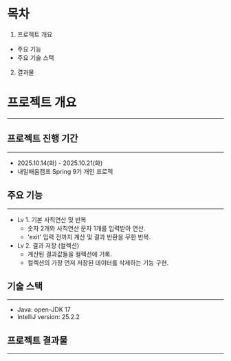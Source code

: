 # 목차
1. 프로젝트 개요
 - 주요 기능
 - 주요 기술 스택

2. 결과물


# 프로젝트 개요

---
## 프로젝트 진행 기간

---

- 2025.10.14(화) - 2025.10.21(화)
- 내일배움캠프 Spring 9기 개인 프로젝

## 주요 기능

---

- Lv 1. 기본 사칙연산 및 반복
    - 숫자 2개와 사칙연산 문자 1개를 입력받아 연산.
    - 'exit' 입력 전까지 계산 및 결과 반환을 무한 반복.
- Lv 2. 결과 저장 (컬렉션)
    - 계산된 결과값들을 컬렉션에 기록.
    - 컬렉션의 가장 먼저 저장된 데이터를 삭제하는 기능 구현.

## 기술 스택

---

- Java: open-JDK 17
- IntelliJ version: 25.2.2


## 프로젝트 결과물

---
